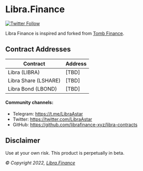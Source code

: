 # Libra.Finance

[![Twitter Follow](https://img.shields.io/twitter/follow/LibraAstar?label=Follow)](https://twitter.com/LibraAstar)

Libra Finance is inspired and forked from [Tomb Finance](https://tomb.finance).

## Contract Addresses
| Contract  | Address |
| ------------- | ------------- |
| Libra (LIBRA) | [TBD] |
| Libra Share (LSHARE) | [TBD] |
| Libra Bond (LBOND) | [TBD]|


#### Community channels:

- Telegram: https://t.me/LibraAstar 
- Twitter: https://twitter.com/LibraAstar
- GitHub: https://github.com/librafinance-xyz/libra-contracts

## Disclaimer

Use at your own risk. This product is perpetually in beta.

_© Copyright 2022, [Libra.Finance]()_
